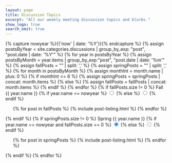 ```yaml
---
layout: page
title: Discussion Topics
excerpt: "All our weekly meeting discussion topics and blurbs."
show_logo: true
search_omit: true
---
```


<div class='post-list-selector'>
{% capture nowyear %}{{'now' | date: '%Y'}}{% endcapture %}
{% assign postsByYear = site.categories.discussions | group_by_exp: "post", "post.date | date: '%Y'" %}
{% for year in postsByYear %}
  {% assign postsByMonth = year.items | group_by_exp:"post", "post.date | date: '%m'" %}
  {% assign fallPosts = "" | split: ',' %}
  {% assign springPosts = "" | split: ',' %}
  {% for month in postsByMonth %}
    {% assign monthInt = month.name | plus: 0 %}
    {% if monthInt <= 6 %}
      {% assign springPosts = springPosts | concat: month.items %}
    {% else %}
      {% assign fallPosts = fallPosts | concat: month.items %}
    {% endif %}
  {% endfor %}
  {% if fallPosts.size != 0 %}
      <label for='f{{ year.name }}' class="btn">Fall {{ year.name }}</label>
      {% if year.name == nowyear %}
        <input type='radio' name='a' id='f{{ year.name }}' checked='checked'>
      {% else %}
        <input type='radio' name='a' id='f{{ year.name }}'>
      {% endif %}
      <ul class="post-list">
        {% for post in fallPosts %}
          {% include post-listing.html %}
        {% endfor %}
      </ul>
  {% endif %}
  {% if springPosts.size != 0 %}
      <label for='s{{ year.name }}' class="btn">Spring {{ year.name }}</label>
      {% if year.name == nowyear and fallPosts.size == 0 %}
        <input type='radio' name='a' id='s{{ year.name }}' checked='checked'>
      {% else %}
        <input type='radio' name='a' id='s{{ year.name }}'>
      {% endif %}
      <ul class="post-list">
        {% for post in springPosts %}
          {% include post-listing.html %}
        {% endfor %}
      </ul>
  {% endif %}
{% endfor %}
</div>
